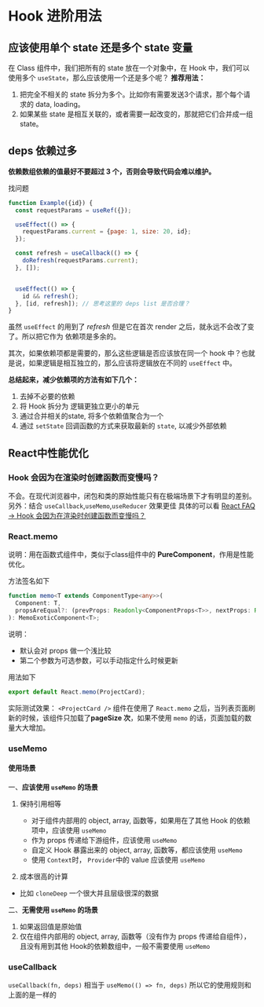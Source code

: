 # Hook 进阶用法

## 应该使用单个 state 还是多个 state 变量
在 Class 组件中，我们把所有的 state 放在一个对象中，在 Hook 中，我们可以使用多个 `useState`，那么应该使用一个还是多个呢？
**推荐用法：**
1. 把完全不相关的 state 拆分为多个。比如你有需要发送3个请求，那个每个请求的 data, loading。
2. 如果某些 state 是相互关联的，或者需要一起改变的，那就把它们合并成一组state。


## deps 依赖过多
**依赖数组依赖的值最好不要超过 3 个，否则会导致代码会难以维护。**

找问题
```javascript
function Example({id}) {
  const requestParams = useRef({});

  useEffect(() => {
    requestParams.current = {page: 1, size: 20, id};
  });

  const refresh = useCallback(() => {
    doRefresh(requestParams.current);
  }, []);


  useEffect(() => {
    id && refresh();
  }, [id, refresh]); // 思考这里的 deps list 是否合理？
}
```
虽然 `useEffect` 的用到了 *refresh* 但是它在首次 render 之后，就永远不会改了变了。所以把它作为 依赖项是多余的。

其次，如果依赖项都是需要的，那么这些逻辑是否应该放在同一个 hook 中？也就是说，如果逻辑是相互独立的，那么应该将逻辑放在不同的 `useEffect` 中。

**总结起来，减少依赖项的方法有如下几个：**
1. 去掉不必要的依赖
2. 将 Hook 拆分为 逻辑更独立更小的单元
3. 通过合并相关的state, 将多个依赖值聚合为一个
4. 通过 `setState` 回调函数的方式来获取最新的 `state`, 以减少外部依赖



## React中性能优化

### Hook 会因为在渲染时创建函数而变慢吗？
不会。在现代浏览器中，闭包和类的原始性能只有在极端场景下才有明显的差别。
另外：结合 `useCallback`,`useMemo`,`useReducer` 效果更佳
具体的可以看 [React FAQ -> Hook 会因为在渲染时创建函数而变慢吗？](https://zh-hans.reactjs.org/docs/hooks-faq.html#are-hooks-slow-because-of-creating-functions-in-render)



### React.memo

说明：用在函数式组件中，类似于class组件中的 **PureComponent**，作用是性能优化。

方法签名如下
```typescript
function memo<T extends ComponentType<any>>(
  Component: T,
  propsAreEqual?: (prevProps: Readonly<ComponentProps<T>>, nextProps: Readonly<ComponentProps<T>>) => boolean
): MemoExoticComponent<T>;
```
说明：
* 默认会对 props 做一个浅比较
* 第二个参数为可选参数，可以手动指定什么时候更新


用法如下
```javascript
export default React.memo(ProjectCard);
```

实际测试效果：
`<ProjectCard />` 组件在使用了 `React.memo` 之后，当列表页面刷新的时候，该组件只加载了**pageSize 次**，如果不使用 `memo` 的话，页面加载的数量大大增加。



### useMemo
#### 使用场景
一、**应该使用 `useMemo` 的场景**
1. 保持引用相等
    * 对于组件内部用的 object, array, 函数等，如果用在了其他 Hook 的依赖项中，应该使用 `useMemo`
    * 作为 props 传递给下游组件，应该使用 `useMemo`
    * 自定义 Hook 暴露出来的 object, array, 函数等，都应该使用 `useMemo`
    * 使用 `Context`时， `Provider`中的 value 应该使用 `useMemo` 

2. 成本很高的计算
  * 比如 `cloneDeep` 一个很大并且层级很深的数据

二、**无需使用 `useMemo` 的场景**
1. 如果返回值是原始值
2. 仅在组件内部用的 object, array, 函数等（没有作为 props 传递给自组件），且没有用到其他 Hook的依赖数组中，一般不需要使用 `useMemo`




### useCallback
`useCallback(fn, deps)` 相当于 `useMemo(() => fn, deps)`
所以它的使用规则和上面的是一样的